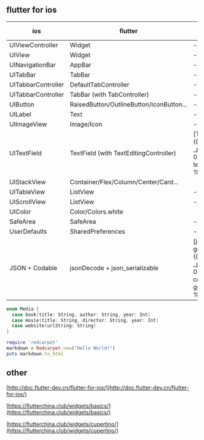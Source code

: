 
## flutter for ios

| ios | flutter | flutter example |
| --- | ---     | --- |
| UIViewController | Widget | - |
| UIView | Widget | - |
| UINavigationBar | AppBar | - |
| UITabBar | TabBar | - |
| UITabbarController | DefaultTabController| - |
| UITabbarController | TabBar (with TabController) | - |
| UIButton | RaisedButton/OutlineButton/IconButton... | - |
| UILabel | Text | - |
| UIImageView | Image/Icon | - |
| UITextField | TextField (with TextEditingController) | [TextField]({% link _posts/2019-01-11-textfield.md %}) |
| UIStackView | Container/Flex/Column/Center/Card... |
| UITableView | ListView | - |
| UIScrollView | ListView | - |
| UIColor | Color/Colors.white |
| SafeArea | SafeArea | - |
| UserDefaults | SharedPreferences | - |
| JSON + Codable | jsonDecode + json_serializable | [json code generation]({% link _posts/2019-01-10-json-code-generation.md %}) |


```swift
enum Media {
  case book(title: String, author: String, year: Int)
  case movie(title: String, director: String, year: Int)
  case website(urlString: String)
}
```

```ruby
require 'redcarpet'
markdown = Redcarpet.new("Hello World!")
puts markdown.to_html
```

## other

[http://doc.flutter-dev.cn/flutter-for-ios/](http://doc.flutter-dev.cn/flutter-for-ios/)

[https://flutterchina.club/widgets/basics/](https://flutterchina.club/widgets/basics/)

[https://flutterchina.club/widgets/cupertino/](https://flutterchina.club/widgets/cupertino/)
